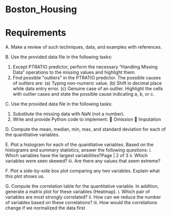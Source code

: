 # Boston_Housing
# Requirements
A. Make a review of such techniques, data, and examples with references.

B. Use the provided data file in the following tasks:
  1. Except PTRATIO predictor, perform the necessary “Handling Missing Data” operations to the missing values and highlight them.
  2. Find possible "outliers" in the PTRATIO predictor. The possible causes of outliers are:
    (a) Typing non-numeric value.
    (b) Shift in decimal place while data entry error.
    (c) Genuine case of an outlier.
    Highlight the cells with outlier cases and state the possible cause indicating a, b, or c.

C. Use the provided data file in the following tasks:
  1. Substitute the missing data with NaN (not a number).
  2. Write and provide Python code to implement:
       Omission
       Imputation

     
D. Compute the mean, median, min, max, and standard deviation for each of the quantitative variables.

E. Plot a histogram for each of the quantitative variables. Based on the histograms and summary statistics, answer the following questions:
    i. Which variables have the largest variabilities?Page | 2 of 3
    ii. Which variables were seen skewed?
    iii. Are there any values that seem extreme?


F. Plot a side-by-side box plot comparing any two variables. Explain what this plot shows us.

G. Compute the correlation table for the quantitative variable. In addition, generate a matrix plot for these variables (Heatmap).
    i. Which pair of variables are most strongly correlated?
    ii. How can we reduce the number of variables based on these correlations?
    iii. How would the correlations change if we normalized the data first
